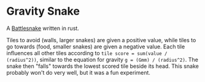 # Gravity Snake

A [Battlesnake](https://play.battlesnake.com) written in rust.

Tiles to avoid (walls, larger snakes) are given a positive value, while tiles to go towards (food, smaller snakes) are given a negative value.
Each tile influences all other tiles according to `tile score = sum(value / (radius^2))`, similar to the equation for gravity `g = (Gmm) / (radius^2)`.
The snake then "falls" towards the lowest scored tile beside its head. This snake probably won't do very well, but it was a fun experiment.
